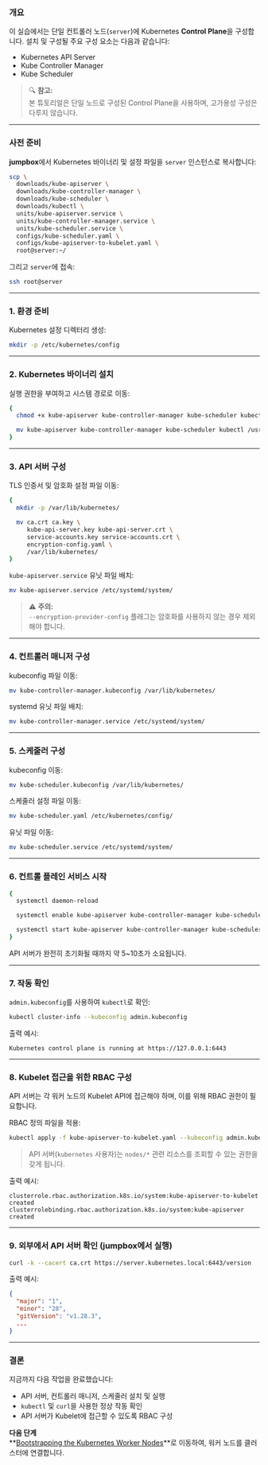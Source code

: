 ### 개요

이 실습에서는 단일 컨트롤러 노드(`server`)에 Kubernetes **Control Plane**을 구성합니다. 설치 및 구성될 주요 구성 요소는 다음과 같습니다:

- Kubernetes API Server
- Kube Controller Manager
- Kube Scheduler

> 🔍 **참고:**  
> 본 튜토리얼은 단일 노드로 구성된 Control Plane을 사용하며, 고가용성 구성은 다루지 않습니다.

---

### 사전 준비

**jumpbox**에서 Kubernetes 바이너리 및 설정 파일을 `server` 인스턴스로 복사합니다:

```bash
scp \
  downloads/kube-apiserver \
  downloads/kube-controller-manager \
  downloads/kube-scheduler \
  downloads/kubectl \
  units/kube-apiserver.service \
  units/kube-controller-manager.service \
  units/kube-scheduler.service \
  configs/kube-scheduler.yaml \
  configs/kube-apiserver-to-kubelet.yaml \
  root@server:~/
```

그리고 `server`에 접속:

```bash
ssh root@server
```

---

### 1. 환경 준비

Kubernetes 설정 디렉터리 생성:

```bash
mkdir -p /etc/kubernetes/config
```

---

### 2. Kubernetes 바이너리 설치

실행 권한을 부여하고 시스템 경로로 이동:

```bash
{
  chmod +x kube-apiserver kube-controller-manager kube-scheduler kubectl

  mv kube-apiserver kube-controller-manager kube-scheduler kubectl /usr/local/bin/
}
```

---

### 3. API 서버 구성

TLS 인증서 및 암호화 설정 파일 이동:

```bash
{
  mkdir -p /var/lib/kubernetes/

  mv ca.crt ca.key \
     kube-api-server.key kube-api-server.crt \
     service-accounts.key service-accounts.crt \
     encryption-config.yaml \
     /var/lib/kubernetes/
}
```

`kube-apiserver.service` 유닛 파일 배치:

```bash
mv kube-apiserver.service /etc/systemd/system/
```

> ⚠️ **주의:**  
> `--encryption-provider-config` 플래그는 암호화를 사용하지 않는 경우 제외해야 합니다.

---

### 4. 컨트롤러 매니저 구성

kubeconfig 파일 이동:

```bash
mv kube-controller-manager.kubeconfig /var/lib/kubernetes/
```

systemd 유닛 파일 배치:

```bash
mv kube-controller-manager.service /etc/systemd/system/
```

---

### 5. 스케줄러 구성

kubeconfig 이동:

```bash
mv kube-scheduler.kubeconfig /var/lib/kubernetes/
```

스케줄러 설정 파일 이동:

```bash
mv kube-scheduler.yaml /etc/kubernetes/config/
```

유닛 파일 이동:

```bash
mv kube-scheduler.service /etc/systemd/system/
```

---

### 6. 컨트롤 플레인 서비스 시작

```bash
{
  systemctl daemon-reload

  systemctl enable kube-apiserver kube-controller-manager kube-scheduler

  systemctl start kube-apiserver kube-controller-manager kube-scheduler
}
```

API 서버가 완전히 초기화될 때까지 약 5~10초가 소요됩니다.

---

### 7. 작동 확인

`admin.kubeconfig`를 사용하여 `kubectl`로 확인:

```bash
kubectl cluster-info --kubeconfig admin.kubeconfig
```

출력 예시:

```text
Kubernetes control plane is running at https://127.0.0.1:6443
```

---

### 8. Kubelet 접근을 위한 RBAC 구성

API 서버는 각 워커 노드의 Kubelet API에 접근해야 하며, 이를 위해 RBAC 권한이 필요합니다.

RBAC 정의 파일을 적용:

```bash
kubectl apply -f kube-apiserver-to-kubelet.yaml --kubeconfig admin.kubeconfig
```

> API 서버(`kubernetes` 사용자)는 `nodes/*` 관련 리소스를 조회할 수 있는 권한을 갖게 됩니다.

출력 예시:

```text
clusterrole.rbac.authorization.k8s.io/system:kube-apiserver-to-kubelet created
clusterrolebinding.rbac.authorization.k8s.io/system:kube-apiserver created
```

---

### 9. 외부에서 API 서버 확인 (jumpbox에서 실행)

```bash
curl -k --cacert ca.crt https://server.kubernetes.local:6443/version
```

출력 예시:

```json
{
  "major": "1",
  "minor": "28",
  "gitVersion": "v1.28.3",
  ...
}
```

---

### 결론

지금까지 다음 작업을 완료했습니다:

- API 서버, 컨트롤러 매니저, 스케줄러 설치 및 실행
- `kubectl` 및 `curl`을 사용한 정상 작동 확인
- API 서버가 Kubelet에 접근할 수 있도록 RBAC 구성

**다음 단계**  
**[Bootstrapping the Kubernetes Worker Nodes](09-bootstrapping-kubernetes-workers.md)**로 이동하여, 워커 노드를 클러스터에 연결합니다.